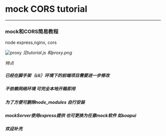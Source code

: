 # mock CORS tutorial
-------------
### mock和CORS简易教程
node express,nginx, cors 

![proxy](https://github.com/Jasonchang6435/mockAndCorsTutorial/blob/master/proxy.png)
*见tutorial.js 和proxy.png*

*特点*
##### 已经在脚手架（cli）环境下的前端项目需要进一步修改
##### 不依赖网络环境 可完全本地开箱即用
##### 为了方便可删除node_modules 自行安装
##### mockServer使用express提供 也可更换为任意mock软件 如soapui
##### 欢迎补充
